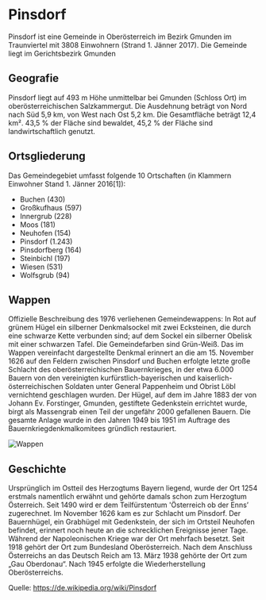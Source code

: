 # Pinsdorf 
Pinsdorf ist eine Gemeinde in Oberösterreich im Bezirk Gmunden im Traunviertel mit 3808 Einwohnern (Strand 1. Jänner 2017). Die Gemeinde liegt im Gerichtsbezirk Gmunden

## Geografie 
Pinsdorf liegt auf 493 m Höhe unmittelbar bei Gmunden (Schloss Ort) im oberösterreichischen Salzkammergut. 
Die Ausdehnung beträgt von Nord nach Süd 5,9 km, von West nach Ost 5,2 km. Die Gesamtfläche beträgt 12,4 km². 43,5 % der Fläche sind bewaldet, 45,2 % der Fläche sind landwirtschaftlich genutzt.

## Ortsgliederung 
Das Gemeindegebiet umfasst folgende 10 Ortschaften (in Klammern Einwohner Stand 1. Jänner 2016[1]): 
* Buchen (430) 
* Großkufhaus (597) 
* Innergrub (228) 
* Moos (181) 
* Neuhofen (154) 
* Pinsdorf (1.243) 
* Pinsdorfberg (164) 
* Steinbichl (197) 
* Wiesen (531) 
* Wolfsgrub (94)

## Wappen 
Offizielle Beschreibung des 1976 verliehenen Gemeindewappens: In Rot auf grünem Hügel ein silberner Denkmalsockel mit zwei Ecksteinen, die durch eine schwarze Kette verbunden sind; auf dem Sockel ein silberner Obelisk mit einer schwarzen Tafel. Die Gemeindefarben sind Grün-Weiß. Das im Wappen vereinfacht dargestellte Denkmal erinnert an die am 15. November 1626 auf den Feldern zwischen Pinsdorf und Buchen erfolgte letzte große Schlacht des oberösterreichischen Bauernkrieges, in der etwa 6.000 Bauern von den vereinigten kurfürstlich-bayerischen und kaiserlich-österreichischen Soldaten unter General Pappenheim und Obrist Löbl vernichtend geschlagen wurden. Der Hügel, auf dem im Jahre 1883 der von Johann Ev. Forstinger, Gmunden, gestiftete Gedenkstein errichtet wurde, birgt als Massengrab einen Teil der ungefähr 2000 gefallenen Bauern. Die gesamte Anlage wurde in den Jahren 1949 bis 1951 im Auftrage des Bauernkriegdenkmalkomitees gründlich restauriert.

![Wappen](/Users/tobiasklammer/Documents/GitHub/CE_UE_WS17_A4-2/k01255322/Wappen_Pinsdorf.jpg)

## Geschichte 
Ursprünglich im Ostteil des Herzogtums Bayern liegend, wurde der Ort 1254 erstmals namentlich erwähnt und gehörte damals schon zum Herzogtum Österreich. Seit 1490 wird er dem Teilfürstentum 'Österreich ob der Enns’ zugerechnet. Im November 1626 kam es zur Schlacht um Pinsdorf. Der Bauernhügel, ein Grabhügel mit Gedenkstein, der sich im Ortsteil Neuhofen befindet, erinnert noch heute an die schrecklichen Ereignisse jener Tage. Während der Napoleonischen Kriege war der Ort mehrfach besetzt. Seit 1918 gehört der Ort zum Bundesland Oberösterreich. Nach dem Anschluss Österreichs an das Deutsch Reich am 13. März 1938 gehörte der Ort zum „Gau Oberdonau“. Nach 1945 erfolgte die Wiederherstellung Oberösterreichs.

Quelle: <https://de.wikipedia.org/wiki/Pinsdorf>
